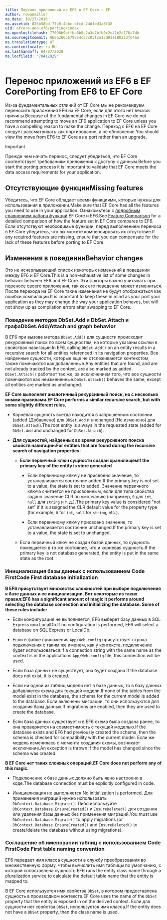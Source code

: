 ```yaml
---
title: Перенос приложений из EF6 в EF Core — EF
author: rowanmiller
ms.date: 10/27/2016
ms.assetid: 826b58bd-77b0-4bbc-bfcd-24d1ed3a8f38
uid: efcore-and-ef6/porting/index
ms.openlocfilehash: 77096b9bffba6b8c2a3d7bfb0c2e41e2d170a7db
ms.sourcegitcommit: 9b562663679854c37c05fca13d93e180213fb4aa
ms.translationtype: HT
ms.contentlocale: ru-RU
ms.lasthandoff: 04/07/2020
ms.locfileid: "78412929"
---
```

# <a name="porting-from-ef6-to-ef-core"></a><span data-ttu-id="fd9b4-102">Перенос приложений из EF6 в EF Core</span><span class="sxs-lookup"><span data-stu-id="fd9b4-102">Porting from EF6 to EF Core</span></span>

<span data-ttu-id="fd9b4-103">Из-за фундаментальных отличий от EF Core мы не рекомендуем переносить приложения EF6 на EF Core, если для этого нет веской причины.</span><span class="sxs-lookup"><span data-stu-id="fd9b4-103">Because of the fundamental changes in EF Core we do not recommend attempting to move an EF6 application to EF Core unless you have a compelling reason to make the change.</span></span>
<span data-ttu-id="fd9b4-104">Переход с EF6 на EF Core следует рассматривать как портирование, а не обновление.</span><span class="sxs-lookup"><span data-stu-id="fd9b4-104">You should view the move from EF6 to EF Core as a port rather than an upgrade.</span></span>

> [!IMPORTANT]
> <span data-ttu-id="fd9b4-105">Прежде чем начать перенос, следует убедиться, что EF Core соответствует требованиям приложения к доступу к данным.</span><span class="sxs-lookup"><span data-stu-id="fd9b4-105">Before you start the porting process it is important to validate that EF Core meets the data access requirements for your application.</span></span>

## <a name="missing-features"></a><span data-ttu-id="fd9b4-106">Отсутствующие функции</span><span class="sxs-lookup"><span data-stu-id="fd9b4-106">Missing features</span></span>

<span data-ttu-id="fd9b4-107">Убедитесь, что EF Core обладает всеми функциями, которые нужны для использования в приложении.</span><span class="sxs-lookup"><span data-stu-id="fd9b4-107">Make sure that EF Core has all the features you need to use in your application.</span></span> <span data-ttu-id="fd9b4-108">Ознакомьтесь с [подробным сравнением набора функций](xref:efcore-and-ef6/index) EF Core и EF6.</span><span class="sxs-lookup"><span data-stu-id="fd9b4-108">See [Feature Comparison](xref:efcore-and-ef6/index) for a detailed comparison of how the feature set in EF Core compares to EF6.</span></span> <span data-ttu-id="fd9b4-109">Если отсутствуют необходимые функции, перед выполнением переноса в EF Core убедитесь, что вы можете компенсировать их отсутствие.</span><span class="sxs-lookup"><span data-stu-id="fd9b4-109">If any required features are missing, ensure that you can compensate for the lack of these features before porting to EF Core.</span></span>

## <a name="behavior-changes"></a><span data-ttu-id="fd9b4-110">Изменения в поведении</span><span class="sxs-lookup"><span data-stu-id="fd9b4-110">Behavior changes</span></span>

<span data-ttu-id="fd9b4-111">Это не исчерпывающий список некоторых изменений в поведении между EF6 и EF Core.</span><span class="sxs-lookup"><span data-stu-id="fd9b4-111">This is a non-exhaustive list of some changes in behavior between EF6 and EF Core.</span></span> <span data-ttu-id="fd9b4-112">Эти факторы важно учитывать при переносе своего приложения, так как его поведение может измениться. После перехода на EF Core такие изменения не будут отображаться как ошибки компиляции.</span><span class="sxs-lookup"><span data-stu-id="fd9b4-112">It is important to keep these in mind as your port your application as they may change the way your application behaves, but will not show up as compilation errors after swapping to EF Core.</span></span>

### <a name="dbsetaddattach-and-graph-behavior"></a><span data-ttu-id="fd9b4-113">Поведение методов DbSet.Add и DbSet.Attach и графа</span><span class="sxs-lookup"><span data-stu-id="fd9b4-113">DbSet.Add/Attach and graph behavior</span></span>

<span data-ttu-id="fd9b4-114">В EF6 при вызове метода `DbSet.Add()` для сущности происходит рекурсивный поиск по всем сущностям, на которые указаны ссылки в свойствах навигации.</span><span class="sxs-lookup"><span data-stu-id="fd9b4-114">In EF6, calling `DbSet.Add()` on an entity results in a recursive search for all entities referenced in its navigation properties.</span></span> <span data-ttu-id="fd9b4-115">Все найденные сущности, которые еще не отслеживаются контекстом, также помечаются как добавленные.</span><span class="sxs-lookup"><span data-stu-id="fd9b4-115">Any entities that are found, and are not already tracked by the context, are also marked as added.</span></span> <span data-ttu-id="fd9b4-116">`DbSet.Attach()` работает так же, за исключением того, что все сущности помечаются как неизмененные.</span><span class="sxs-lookup"><span data-stu-id="fd9b4-116">`DbSet.Attach()` behaves the same, except all entities are marked as unchanged.</span></span>

<span data-ttu-id="fd9b4-117">**EF Core выполняет аналогичный рекурсивный поиск, но с несколько иными правилами.**</span><span class="sxs-lookup"><span data-stu-id="fd9b4-117">**EF Core performs a similar recursive search, but with some slightly different rules.**</span></span>

*  <span data-ttu-id="fd9b4-118">Корневая сущность всегда находится в запрошенном состоянии (added (Добавлено) для `DbSet.Add` и unchanged (Не изменено) для `DbSet.Attach`).</span><span class="sxs-lookup"><span data-stu-id="fd9b4-118">The root entity is always in the requested state (added for `DbSet.Add` and unchanged for `DbSet.Attach`).</span></span>

*  <span data-ttu-id="fd9b4-119">**Для сущностей, найденных во время рекурсивного поиска свойств навигации:**</span><span class="sxs-lookup"><span data-stu-id="fd9b4-119">**For entities that are found during the recursive search of navigation properties:**</span></span>

    *  <span data-ttu-id="fd9b4-120">**Если первичный ключ сущности создан хранилищем**</span><span class="sxs-lookup"><span data-stu-id="fd9b4-120">**If the primary key of the entity is store generated**</span></span>

        * <span data-ttu-id="fd9b4-121">Если первичному ключу не присвоено значение, то устанавливается состояние added.</span><span class="sxs-lookup"><span data-stu-id="fd9b4-121">If the primary key is not set to a value, the state is set to added.</span></span> <span data-ttu-id="fd9b4-122">Значение первичного ключа считается не присвоенным, если для типа свойства задано значение CLR по умолчанию (например, `0` для `int`, `null` для `string` и т. д.).</span><span class="sxs-lookup"><span data-stu-id="fd9b4-122">The primary key value is considered "not set" if it is assigned the CLR default value for the property type (for example, `0` for `int`, `null` for `string`, etc.).</span></span>

        * <span data-ttu-id="fd9b4-123">Если первичному ключу присвоено значение, то устанавливается состояние unchanged.</span><span class="sxs-lookup"><span data-stu-id="fd9b4-123">If the primary key is set to a value, the state is set to unchanged.</span></span>

    *  <span data-ttu-id="fd9b4-124">Если первичный ключ не создан базой данных, то сущность помещается в то же состояние, что и корневая сущность.</span><span class="sxs-lookup"><span data-stu-id="fd9b4-124">If the primary key is not database generated, the entity is put in the same state as the root.</span></span>

### <a name="code-first-database-initialization"></a><span data-ttu-id="fd9b4-125">Инициализация базы данных с использованием Code First</span><span class="sxs-lookup"><span data-stu-id="fd9b4-125">Code First database initialization</span></span>

<span data-ttu-id="fd9b4-126">**В EF6 присутствует множество сложностей при выборе подключения к базе данных и ее инициализации. Вот некоторые из таких правил:**</span><span class="sxs-lookup"><span data-stu-id="fd9b4-126">**EF6 has a significant amount of magic it performs around selecting the database connection and initializing the database. Some of these rules include:**</span></span>

* <span data-ttu-id="fd9b4-127">Если конфигурация не выполняется, EF6 выберет базу данных в SQL Express или LocalDb.</span><span class="sxs-lookup"><span data-stu-id="fd9b4-127">If no configuration is performed, EF6 will select a database on SQL Express or LocalDb.</span></span>

* <span data-ttu-id="fd9b4-128">Если в файле приложения `App/Web.config` присутствует строка подключения с таким же именем, как у контекста, подключение будет использоваться.</span><span class="sxs-lookup"><span data-stu-id="fd9b4-128">If a connection string with the same name as the context is in the applications `App/Web.config` file, this connection will be used.</span></span>

* <span data-ttu-id="fd9b4-129">Если база данных не существует, она будет создана.</span><span class="sxs-lookup"><span data-stu-id="fd9b4-129">If the database does not exist, it is created.</span></span>

* <span data-ttu-id="fd9b4-130">Если ни одной из таблиц модели нет в базе данных, то в базу данных добавляется схема для текущей модели.</span><span class="sxs-lookup"><span data-stu-id="fd9b4-130">If none of the tables from the model exist in the database, the schema for the current model is added to the database.</span></span> <span data-ttu-id="fd9b4-131">Если включены миграции, то они используются для создания базы данных.</span><span class="sxs-lookup"><span data-stu-id="fd9b4-131">If migrations are enabled, then they are used to create the database.</span></span>

* <span data-ttu-id="fd9b4-132">Если база данных существует и в EF6 схема была создана ранее, то она проверяется на совместимость с текущей моделью.</span><span class="sxs-lookup"><span data-stu-id="fd9b4-132">If the database exists and EF6 had previously created the schema, then the schema is checked for compatibility with the current model.</span></span> <span data-ttu-id="fd9b4-133">Если же модель изменилась с момента создания схемы, возникает исключение.</span><span class="sxs-lookup"><span data-stu-id="fd9b4-133">An exception is thrown if the model has changed since the schema was created.</span></span>

<span data-ttu-id="fd9b4-134">**В EF Core нет таких сложных операций.**</span><span class="sxs-lookup"><span data-stu-id="fd9b4-134">**EF Core does not perform any of this magic.**</span></span>

* <span data-ttu-id="fd9b4-135">Подключение к базе данных должно быть явно настроено в коде.</span><span class="sxs-lookup"><span data-stu-id="fd9b4-135">The database connection must be explicitly configured in code.</span></span>

* <span data-ttu-id="fd9b4-136">Инициализация не выполняется.</span><span class="sxs-lookup"><span data-stu-id="fd9b4-136">No initialization is performed.</span></span> <span data-ttu-id="fd9b4-137">Для применения миграций нужно использовать `DbContext.Database.Migrate()`. Либо используйте `DbContext.Database.EnsureCreated()` и `EnsureDeleted()` для создания или удаления базы данных без применения миграций.</span><span class="sxs-lookup"><span data-stu-id="fd9b4-137">You must use `DbContext.Database.Migrate()` to apply migrations (or `DbContext.Database.EnsureCreated()` and `EnsureDeleted()` to create/delete the database without using migrations).</span></span>

### <a name="code-first-table-naming-convention"></a><span data-ttu-id="fd9b4-138">Соглашение об именовании таблиц с использованием Code First</span><span class="sxs-lookup"><span data-stu-id="fd9b4-138">Code First table naming convention</span></span>

<span data-ttu-id="fd9b4-139">EF6 передает имя класса сущности в службу преобразования во множественную форму, чтобы вычислить имя таблицы по умолчанию, с которой сопоставлена сущность.</span><span class="sxs-lookup"><span data-stu-id="fd9b4-139">EF6 runs the entity class name through a pluralization service to calculate the default table name that the entity is mapped to.</span></span>

<span data-ttu-id="fd9b4-140">В EF Core используется имя свойства `DbSet`, в котором предоставлена сущность в производном контексте.</span><span class="sxs-lookup"><span data-stu-id="fd9b4-140">EF Core uses the name of the `DbSet` property that the entity is exposed in on the derived context.</span></span> <span data-ttu-id="fd9b4-141">Если для сущности нет свойства `DbSet`, используется имя класса.</span><span class="sxs-lookup"><span data-stu-id="fd9b4-141">If the entity does not have a `DbSet` property, then the class name is used.</span></span>
